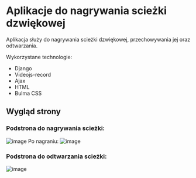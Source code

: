 # Aplikacje do nagrywania scieżki dzwiękowej

Aplikacja służy do nagrywania scieżki dzwiękowej, przechowywania jej oraz odtwarzania.

Wykorzystane technologie:
* Django
* Videojs-record
* Ajax
* HTML
* Bulma CSS

## Wygląd strony
### Podstrona do nagrywania scieżki:
![image](https://user-images.githubusercontent.com/56955430/212743001-fe654f0f-be89-4647-aa40-51c675bd3b97.png)
Po nagraniu:
![image](https://user-images.githubusercontent.com/56955430/212743234-98595846-d682-4370-a4cb-bd99860f2bd8.png)

### Podstrona do odtwarzania scieżki:
![image](https://user-images.githubusercontent.com/56955430/212743275-53be86fa-54f5-4e7b-b14a-ef8db410b602.png)

